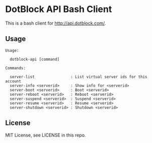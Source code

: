 # DotBlock API Bash Client

This is a bash client for <http://api.dotblock.com/>.


## Usage

    Usage:

      dotblock-api [command]

    Commands:

      server-list                : List virtual server ids for this account
      server-info <serverid>     : Show info for <serverid>
      server-boot <serverid>     : Boot <serverid>
      server-reboot <serverid>   : Reboot <serverid>
      server-suspend <serverid>  : Suspend <serverid>
      server-resume <serverid>   : Resume <serverid>
      server-shutdown <serverid> : Shutdown <serverid>


## License

MIT License, see LICENSE in this repo.
